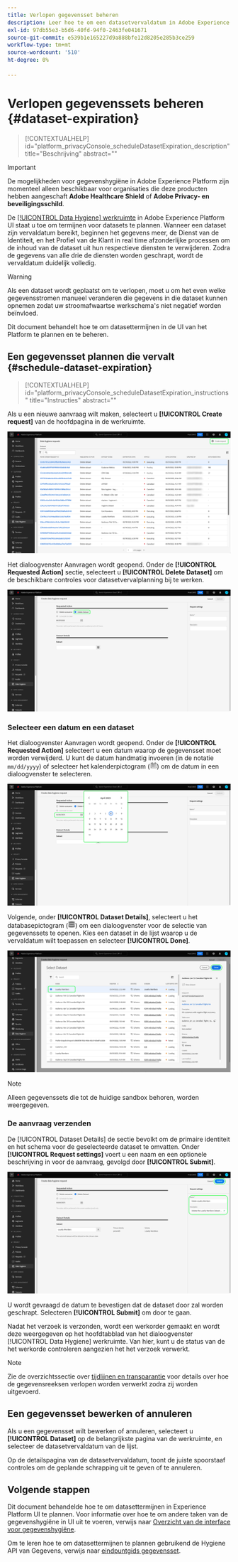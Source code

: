 ```yaml
---
title: Verlopen gegevensset beheren
description: Leer hoe te om een datasetvervaldatum in Adobe Experience Platform UI te plannen.
exl-id: 97db55e3-b5d6-40fd-94f0-2463fe041671
source-git-commit: e539b1e165227d9a888bfe12d8205e285b3ce259
workflow-type: tm+mt
source-wordcount: '510'
ht-degree: 0%

---
```


# Verlopen gegevenssets beheren {#dataset-expiration}

>[!CONTEXTUALHELP]
>id="platform_privacyConsole_scheduleDatasetExpiration_description"
>title="Beschrijving"
>abstract=""

>[!IMPORTANT]
>
>De mogelijkheden voor gegevenshygiëne in Adobe Experience Platform zijn momenteel alleen beschikbaar voor organisaties die deze producten hebben aangeschaft **Adobe Healthcare Shield** of **Adobe Privacy- en beveiligingsschild**.

De [[!UICONTROL Data Hygiene] werkruimte](./overview.md) in Adobe Experience Platform UI staat u toe om termijnen voor datasets te plannen. Wanneer een dataset zijn vervaldatum bereikt, beginnen het gegevens meer, de Dienst van de Identiteit, en het Profiel van de Klant in real time afzonderlijke processen om de inhoud van de dataset uit hun respectieve diensten te verwijderen. Zodra de gegevens van alle drie de diensten worden geschrapt, wordt de vervaldatum duidelijk volledig.

>[!WARNING]
>
>Als een dataset wordt geplaatst om te verlopen, moet u om het even welke gegevensstromen manueel veranderen die gegevens in die dataset kunnen opnemen zodat uw stroomafwaartse werkschema&#39;s niet negatief worden beïnvloed.

Dit document behandelt hoe te om datasettermijnen in de UI van het Platform te plannen en te beheren.

## Een gegevensset plannen die vervalt {#schedule-dataset-expiration}

>[!CONTEXTUALHELP]
>id="platform_privacyConsole_scheduleDatasetExpiration_instructions"
>title="Instructies"
>abstract=""

Als u een nieuwe aanvraag wilt maken, selecteert u **[!UICONTROL Create request]** van de hoofdpagina in de werkruimte.

![Afbeelding die de [!UICONTROL Create request] knop die wordt geselecteerd](../images/ui/ttl/create-request-button.png)

Het dialoogvenster Aanvragen wordt geopend. Onder de **[!UICONTROL Requested Action]** sectie, selecteert u **[!UICONTROL Delete Dataset]** om de beschikbare controles voor datasetvervalplanning bij te werken.

![Afbeelding die de [!UICONTROL Create request] knop die wordt geselecteerd](../images/ui/ttl/dataset-selected.png)

### Selecteer een datum en een dataset

Het dialoogvenster Aanvragen wordt geopend. Onder de **[!UICONTROL Requested Action]** selecteert u een datum waarop de gegevensset moet worden verwijderd. U kunt de datum handmatig invoeren (in de notatie `mm/dd/yyyy`) of selecteer het kalenderpictogram (![Afbeelding van het kalenderpictogram](../images/ui/ttl/calendar-icon.png)) om de datum in een dialoogvenster te selecteren.

![Afbeelding met een vervaldatum die wordt ingesteld voor de gegevensset](../images/ui/ttl/select-date.png)

Volgende, onder **[!UICONTROL Dataset Details]**, selecteert u het databasepictogram (![Afbeelding van het databasepictogram](../images/ui/ttl/database-icon.png)) om een dialoogvenster voor de selectie van gegevenssets te openen. Kies een dataset in de lijst waarop u de vervaldatum wilt toepassen en selecteer **[!UICONTROL Done]**.

![Afbeelding met een gegevensset die wordt geselecteerd](../images/ui/ttl/select-dataset.png)

>[!NOTE]
>
>Alleen gegevenssets die tot de huidige sandbox behoren, worden weergegeven.

### De aanvraag verzenden

De [!UICONTROL Dataset Details] de sectie bevolkt om de primaire identiteit en het schema voor de geselecteerde dataset te omvatten. Onder **[!UICONTROL Request settings]** voert u een naam en een optionele beschrijving in voor de aanvraag, gevolgd door **[!UICONTROL Submit]**.

![Afbeelding die de [!UICONTROL Submit] knop die wordt geselecteerd](../images/ui/ttl/submit.png)

U wordt gevraagd de datum te bevestigen dat de dataset door zal worden geschrapt. Selecteren **[!UICONTROL Submit]** om door te gaan.

Nadat het verzoek is verzonden, wordt een werkorder gemaakt en wordt deze weergegeven op het hoofdtabblad van het dialoogvenster [!UICONTROL Data Hygiene] werkruimte. Van hier, kunt u de status van de het werkorde controleren aangezien het het verzoek verwerkt.

>[!NOTE]
>
>Zie de overzichtssectie over [tijdlijnen en transparantie](../home.md#dataset-expiration-transparency) voor details over hoe de gegevensreeksen verlopen worden verwerkt zodra zij worden uitgevoerd.

## Een gegevensset bewerken of annuleren

Als u een gegevensset wilt bewerken of annuleren, selecteert u **[!UICONTROL Dataset]** op de belangrijkste pagina van de werkruimte, en selecteer de datasetvervaldatum van de lijst.

Op de detailspagina van de datasetvervaldatum, toont de juiste spoorstaaf controles om de geplande schrapping uit te geven of te annuleren.

## Volgende stappen

Dit document behandelde hoe te om datasettermijnen in Experience Platform UI te plannen. Voor informatie over hoe te om andere taken van de gegevenshygiëne in UI uit te voeren, verwijs naar [Overzicht van de interface voor gegevenshygiëne](./overview.md).

Om te leren hoe te om datasettermijnen te plannen gebruikend de Hygiene API van Gegevens, verwijs naar [eindpuntgids gegevensset](../api/dataset-expiration.md).
